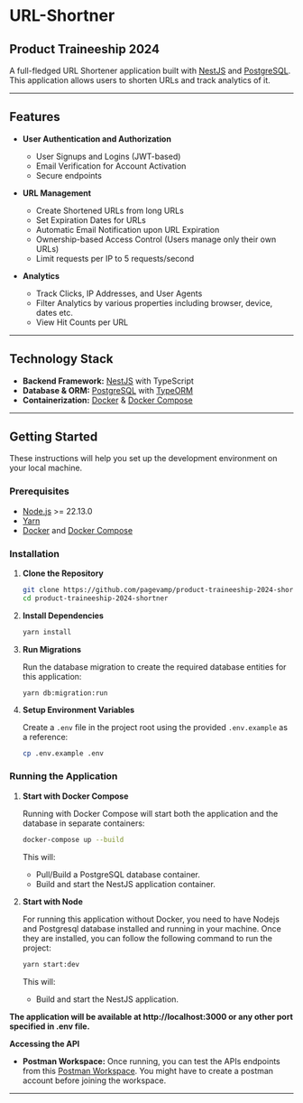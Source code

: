 # URL-Shortner

## Product Traineeship 2024

A full-fledged URL Shortener application built with [NestJS](https://nestjs.com/) and
[PostgreSQL](https://www.postgresql.org/). This application allows users to shorten URLs and track analytics of it.

---

## Features

- **User Authentication and Authorization**

  - User Signups and Logins (JWT-based)
  - Email Verification for Account Activation
  - Secure endpoints

- **URL Management**

  - Create Shortened URLs from long URLs
  - Set Expiration Dates for URLs
  - Automatic Email Notification upon URL Expiration
  - Ownership-based Access Control (Users manage only their own URLs)
  - Limit requests per IP to 5 requests/second

- **Analytics**

  - Track Clicks, IP Addresses, and User Agents
  - Filter Analytics by various properties including browser, device, dates etc.
  - View Hit Counts per URL

---

## Technology Stack

- **Backend Framework:** [NestJS](https://nestjs.com/) with TypeScript
- **Database & ORM:** [PostgreSQL](https://www.postgresql.org/) with [TypeORM](https://typeorm.io/)
- **Containerization:** [Docker](https://www.docker.com/) & [Docker Compose](https://docs.docker.com/compose/)

---

## Getting Started

These instructions will help you set up the development environment on your local machine.

### Prerequisites

- [Node.js](https://nodejs.org/en/) >= 22.13.0
- [Yarn](https://classic.yarnpkg.com/)
- [Docker](https://www.docker.com/get-started) and [Docker Compose](https://docs.docker.com/compose/install/)

### Installation

1. **Clone the Repository**

   ```bash
   git clone https://github.com/pagevamp/product-traineeship-2024-shortner.git
   cd product-traineeship-2024-shortner
   ```

2. **Install Dependencies**

   ```bash
   yarn install
   ```

3. **Run Migrations**

   Run the database migration to create the required database entities for this application:

   ```
   yarn db:migration:run
   ```

4. **Setup Environment Variables**

   Create a `.env` file in the project root using the provided `.env.example` as a reference:

   ```bash
   cp .env.example .env
   ```

### Running the Application

1.  **Start with Docker Compose**

    Running with Docker Compose will start both the application and the database in separate containers:

    ```bash
    docker-compose up --build
    ```

    This will:

    - Pull/Build a PostgreSQL database container.
    - Build and start the NestJS application container.

2.  **Start with Node**

    For running this application without Docker, you need to have Nodejs and Postgresql database installed and running
    in your machine. Once they are installed, you can follow the following command to run the project:

    ```bash
    yarn start:dev
    ```

    This will:

    - Build and start the NestJS application.

**The application will be available at http://localhost:3000 or any other port specified in .env file.**

**Accessing the API**

- **Postman Workspace:** Once running, you can test the APIs endpoints from this
  [Postman Workspace](https://app.getpostman.com/join-team?invite_code=3f3491a1599ad5403107e88ae0bcc90c176fbbb5aa54fcf3e1959b1516369d10&target_code=e2f01d17256ea71838b51b7c8e018f98).
  You might have to create a postman account before joining the workspace.

---
